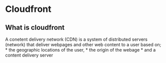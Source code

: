 # Cloudfront

## What is cloudfront

A conetent delivery network (CDN) is a system of distributed servers (network) that deliver webpages and other web content to a user based on;
    * the geographic locations of the user, 
    * the origin of the webage
    * and a content delivery server